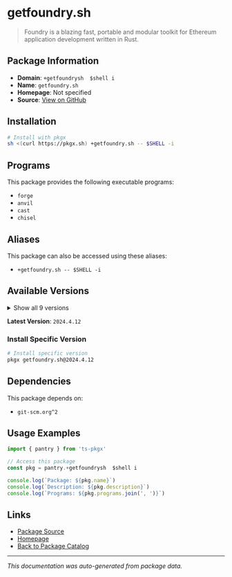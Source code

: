 # getfoundry.sh

> Foundry is a blazing fast, portable and modular toolkit for Ethereum application development written in Rust.

## Package Information

- **Domain**: `+getfoundrysh  $shell i`
- **Name**: `getfoundry.sh`
- **Homepage**: Not specified
- **Source**: [View on GitHub](https://github.com/pkgxdev/pantry/tree/main/projects/getfoundry.sh/package.yml)

## Installation

```bash
# Install with pkgx
sh <(curl https://pkgx.sh) +getfoundry.sh -- $SHELL -i
```

## Programs

This package provides the following executable programs:

- `forge`
- `anvil`
- `cast`
- `chisel`

## Aliases

This package can also be accessed using these aliases:

- `+getfoundry.sh -- $SHELL -i`

## Available Versions

<details>
<summary>Show all 9 versions</summary>

- `2024.4.12`, `2023.12.7`, `2023.7.16`, `1.2.2`, `1.2.1`
- `1.2.0`, `1.1.0`, `1.0.0`, `0.3.0`

</details>

**Latest Version**: `2024.4.12`

### Install Specific Version

```bash
# Install specific version
pkgx getfoundry.sh@2024.4.12
```

## Dependencies

This package depends on:

- `git-scm.org^2`

## Usage Examples

```typescript
import { pantry } from 'ts-pkgx'

// Access this package
const pkg = pantry.+getfoundrysh  $shell i

console.log(`Package: ${pkg.name}`)
console.log(`Description: ${pkg.description}`)
console.log(`Programs: ${pkg.programs.join(', ')}`)
```

## Links

- [Package Source](https://github.com/pkgxdev/pantry/tree/main/projects/getfoundry.sh/package.yml)
- [Homepage](#)
- [Back to Package Catalog](../package-catalog.md)

---

*This documentation was auto-generated from package data.*
